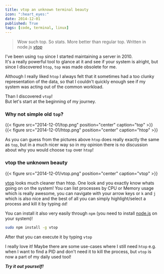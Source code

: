 ```yaml
---
title: vtop an unknown terminal beauty
icon: ":heart_eyes:"
date: 2014-12-01
published: True
tags: [code, terminal, linux]
---
```


<blockquote>
Wow such top. So stats. More better than regular top. Written in node.js
<cite><a href="https://parall.ax/vtop">vtop</a></cite>
</blockquote>

I've been using `top` since I started maintaining a server in 2010. <br>
It's a really powerful tool to glance at it and see if your system is alright, but since I discovered `htop`, `top` was made obsolete for me.

Although I really liked `htop` I always felt that it sometimes had a too clunky representation of the data, so that I couldn't quickly enough see if my system was acting out of the common workload.

Than I discovered `vtop`! <br>
But let's start at the beginning of my journey.

### Why not simple old `top`?

{{< figure src="2014-12-01/top.png" position="center" caption="top" >}}
{{< figure src="2014-12-01/htop.png" position="center" caption="htop" >}}

As you can guess from the pictures above `htop` does really exactly the same as `top`, but in a much nicer way so in my opinion there is no discussion about why you would choose `top` over `htop`!

### vtop the unknown beauty

{{< figure src="2014-12-01/vtop.png" position="center" caption="vtop" >}}

[vtop][vtop] looks much cleaner than htop. One look and you exactly know whats going on on the system! You can list processes by CPU or Memory usage which is really awesome, you can navigate with your arrow keys or `k` and `j` which is also nice and the best of all you can simply highlight/select a process and kill it by typing `dd`!

You can install it also very easily through `npm` (you need to install [node.js](http://nodejs.org/) on your system)!

```bash
sudo npm install -g vtop
```

After that you can execute it by typing `vtop`

I really love it! Maybe there are some use-cases where I still need `htop` e.g. when I want to find a PID and don't need it to kill the process, but `vtop` is now a part of my daily used tool!

**_Try it out yourself!_**

[vtop]: https://github.com/MrRio/vtop
